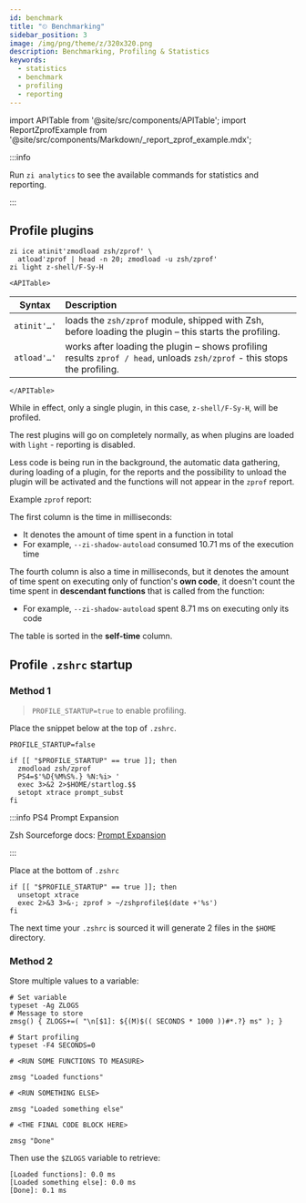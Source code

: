 ```yaml
---
id: benchmark
title: "⏲ Benchmarking"
sidebar_position: 3
image: /img/png/theme/z/320x320.png
description: Benchmarking, Profiling & Statistics
keywords:
  - statistics
  - benchmark
  - profiling
  - reporting
---
```


<!-- @format -->

import APITable from '@site/src/components/APITable'; import ReportZprofExample from '@site/src/components/Markdown/\_report_zprof_example.mdx';

:::info

Run `zi analytics` to see the available commands for statistics and reporting.

:::

## <i class="fa-solid fa-gauge-high"></i> Profile plugins

```shell title="~/.zshrc" showLineNumbers
zi ice atinit'zmodload zsh/zprof' \
  atload'zprof | head -n 20; zmodload -u zsh/zprof'
zi light z-shell/F-Sy-H
```

```mdx-code-block
<APITable>
```

| Syntax      | Description                                                                                                              |
| ----------- | :----------------------------------------------------------------------------------------------------------------------- |
| `atinit'…'` | loads the `zsh/zprof` module, shipped with Zsh, before loading the plugin – this starts the profiling.                   |
| `atload'…'` | works after loading the plugin – shows profiling results `zprof / head`, unloads `zsh/zprof` - this stops the profiling. |

```mdx-code-block
</APITable>
```

While in effect, only a single plugin, in this case, `z-shell/F-Sy-H`, will be profiled.

The rest plugins will go on completely normally, as when plugins are loaded with `light` - reporting is disabled.

Less code is being run in the background, the automatic data gathering, during loading of a plugin, for the reports and the possibility to unload the plugin will be activated and the functions will not appear in the `zprof` report.

Example `zprof` report:

<ReportZprofExample/>

The first column is the time in milliseconds:

- It denotes the amount of time spent in a function in total
- For example, `--zi-shadow-autoload` consumed 10.71 ms of the execution time

The fourth column is also a time in milliseconds, but it denotes the amount of time spent on executing only of function's **own code**, it doesn't count the time spent in **descendant functions** that is called from the function:

- For example, `--zi-shadow-autoload` spent 8.71 ms on executing only its code

The table is sorted in the **self-time** column.

## <i class="fas fa-spinner fa-spin"></i> Profile `.zshrc` startup

### Method 1

> `PROFILE_STARTUP=true` to enable profiling.

Place the snippet below at the top of `.zshrc`.

```shell title="~/.zshrc" showLineNumbers
PROFILE_STARTUP=false

if [[ "$PROFILE_STARTUP" == true ]]; then
  zmodload zsh/zprof
  PS4=$'%D{%M%S%.} %N:%i> '
  exec 3>&2 2>$HOME/startlog.$$
  setopt xtrace prompt_subst
fi
```

:::info PS4 Prompt Expansion

Zsh Sourceforge docs: [Prompt Expansion][prompt-expansion]

:::

Place at the bottom of `.zshrc`

```shell title="~/.zshrc" showLineNumbers
if [[ "$PROFILE_STARTUP" == true ]]; then
  unsetopt xtrace
  exec 2>&3 3>&-; zprof > ~/zshprofile$(date +'%s')
fi
```

The next time your `.zshrc` is sourced it will generate 2 files in the `$HOME` directory.

### Method 2

Store multiple values to a variable:

```shell title="~/.zshrc" showLineNumbers
# Set variable
typeset -Ag ZLOGS
# Message to store
zmsg() { ZLOGS+=( "\n[$1]: ${(M)$(( SECONDS * 1000 ))#*.?} ms" ); }

# Start profiling
typeset -F4 SECONDS=0

# <RUN SOME FUNCTIONS TO MEASURE>

zmsg "Loaded functions"

# <RUN SOMETHING ELSE>

zmsg "Loaded something else"

# <THE FINAL CODE BLOCK HERE>

zmsg "Done"
```

Then use the `$ZLOGS` variable to retrieve:

```shell title="print $ZLOGS" showLineNumbers
[Loaded functions]: 0.0 ms
[Loaded something else]: 0.0 ms
[Done]: 0.1 ms
```

[prompt-expansion]: https://zsh.sourceforge.net/Doc/Release/Prompt-Expansion.html
